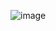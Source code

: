 ![image](https://user-images.githubusercontent.com/89823572/192321744-40171c7a-7cc8-477e-a68c-4a32289758cc.png)

